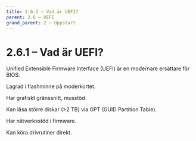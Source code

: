```yaml
---
title: 2.6.1 – Vad är UEFI?
parent: 2.6 – UEFI
grand_parent: 2 – Uppstart
---
```

# 2.6.1 – Vad är UEFI?

Unified Extensible Firmware Interface (UEFI) är en modernare ersättare för BIOS.

Lagrad i flashminne på moderkortet.

Har grafiskt gränssnitt, musstöd.

Kan läsa större diskar (>2 TB) via GPT (GUID Partition Table).

Har nätverksstöd i firmware.

Kan köra drivrutiner direkt.

